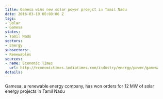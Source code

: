 ```yaml
---
title: Gamesa wins new solar power proejct in Tamil Nadu
date: 2016-03-10 00:00:00 Z
tags:
- Solar
- Gamesa
states:
- Tamil Nadu
sectors:
- Energy
subsectors:
- Renewables
sources:
- name: Economic Times
  url: http://economictimes.indiatimes.com/industry/energy/power/gamesa-bags-12-mw-solar-energy-projects-in-tamil-nadu/articleshow/51243661.cms
details: 
---
```


Gamesa, a renewable energy company, has won orders for 12 MW of solar energy projects in Tamil Nadu
